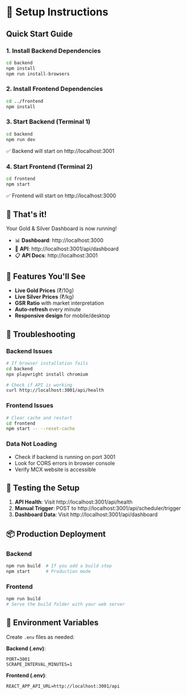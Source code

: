 # 🚀 Setup Instructions

## Quick Start Guide

### 1. Install Backend Dependencies
```bash
cd backend
npm install
npm run install-browsers
```

### 2. Install Frontend Dependencies  
```bash
cd ../frontend
npm install
```

### 3. Start Backend (Terminal 1)
```bash
cd backend
npm run dev
```
✅ Backend will start on http://localhost:3001

### 4. Start Frontend (Terminal 2)
```bash
cd frontend
npm start
```
✅ Frontend will start on http://localhost:3000

## 🎉 That's it! 

Your Gold & Silver Dashboard is now running!

- 📊 **Dashboard**: http://localhost:3000
- 🔗 **API**: http://localhost:3001/api/dashboard
- 📋 **API Docs**: http://localhost:3001

## 📱 Features You'll See

- **Live Gold Prices** (₹/10g)
- **Live Silver Prices** (₹/kg)
- **GSR Ratio** with market interpretation
- **Auto-refresh** every minute
- **Responsive design** for mobile/desktop

## 🔧 Troubleshooting

### Backend Issues
```bash
# If browser installation fails
cd backend
npx playwright install chromium

# Check if API is working
curl http://localhost:3001/api/health
```

### Frontend Issues
```bash
# Clear cache and restart
cd frontend
npm start -- --reset-cache
```

### Data Not Loading
- Check if backend is running on port 3001
- Look for CORS errors in browser console
- Verify MCX website is accessible

## 🎯 Testing the Setup

1. **API Health**: Visit http://localhost:3001/api/health
2. **Manual Trigger**: POST to http://localhost:3001/api/scheduler/trigger
3. **Dashboard Data**: Visit http://localhost:3001/api/dashboard

## 📦 Production Deployment

### Backend
```bash
npm run build  # If you add a build step
npm start      # Production mode
```

### Frontend
```bash
npm run build
# Serve the build folder with your web server
```

## 🔐 Environment Variables

Create `.env` files as needed:

**Backend (.env)**:
```env
PORT=3001
SCRAPE_INTERVAL_MINUTES=1
```

**Frontend (.env)**:
```env
REACT_APP_API_URL=http://localhost:3001/api
```